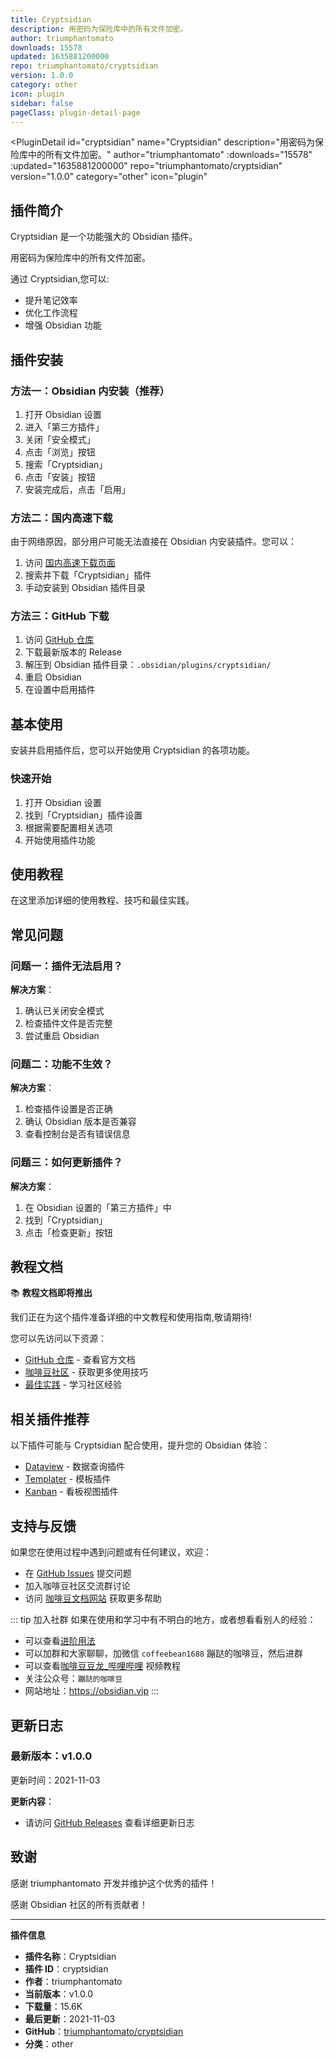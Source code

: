 ```yaml
---
title: Cryptsidian
description: 用密码为保险库中的所有文件加密。
author: triumphantomato
downloads: 15578
updated: 1635881200000
repo: triumphantomato/cryptsidian
version: 1.0.0
category: other
icon: plugin
sidebar: false
pageClass: plugin-detail-page
---
```


<PluginDetail
  id="cryptsidian"
  name="Cryptsidian"
  description="用密码为保险库中的所有文件加密。"
  author="triumphantomato"
  :downloads="15578"
  :updated="1635881200000"
  repo="triumphantomato/cryptsidian"
  version="1.0.0"
  category="other"
  icon="plugin"
>

<!-- AUTO_GENERATED_START -->
## 插件简介

Cryptsidian 是一个功能强大的 Obsidian 插件。

用密码为保险库中的所有文件加密。

通过 Cryptsidian,您可以:

- 提升笔记效率
- 优化工作流程
- 增强 Obsidian 功能

<!-- AUTO_GENERATED_END -->

<!-- AUTO_GENERATED_START -->
## 插件安装

### 方法一：Obsidian 内安装（推荐）

1. 打开 Obsidian 设置
2. 进入「第三方插件」
3. 关闭「安全模式」
4. 点击「浏览」按钮
5. 搜索「Cryptsidian」
6. 点击「安装」按钮
7. 安装完成后，点击「启用」

### 方法二：国内高速下载

由于网络原因，部分用户可能无法直接在 Obsidian 内安装插件。您可以：

1. 访问 [国内高速下载页面](/zh/documentation/obsidian-plugins-download.html)
2. 搜索并下载「Cryptsidian」插件
3. 手动安装到 Obsidian 插件目录

### 方法三：GitHub 下载

1. 访问 [GitHub 仓库](https://github.com/triumphantomato/cryptsidian)
2. 下载最新版本的 Release
3. 解压到 Obsidian 插件目录：`.obsidian/plugins/cryptsidian/`
4. 重启 Obsidian
5. 在设置中启用插件

## 基本使用

安装并启用插件后，您可以开始使用 Cryptsidian 的各项功能。

### 快速开始

1. 打开 Obsidian 设置
2. 找到「Cryptsidian」插件设置
3. 根据需要配置相关选项
4. 开始使用插件功能

<!-- AUTO_GENERATED_END -->

<!-- CUSTOM_CONTENT_START:tutorial -->
## 使用教程

在这里添加详细的使用教程、技巧和最佳实践。

<!-- CUSTOM_CONTENT_END:tutorial -->

<!-- SHARED_CONTENT_START -->
## 常见问题

### 问题一：插件无法启用？

**解决方案**：
1. 确认已关闭安全模式
2. 检查插件文件是否完整
3. 尝试重启 Obsidian

### 问题二：功能不生效？

**解决方案**：
1. 检查插件设置是否正确
2. 确认 Obsidian 版本是否兼容
3. 查看控制台是否有错误信息

### 问题三：如何更新插件？

**解决方案**：
1. 在 Obsidian 设置的「第三方插件」中
2. 找到「Cryptsidian」
3. 点击「检查更新」按钮

## 教程文档

📚 **教程文档即将推出**

我们正在为这个插件准备详细的中文教程和使用指南,敬请期待!

您可以先访问以下资源：
- [GitHub 仓库](https://github.com/triumphantomato/cryptsidian) - 查看官方文档
- [咖啡豆社区](/zh/bases/) - 获取更多使用技巧
- [最佳实践](/zh/best-practices/) - 学习社区经验

## 相关插件推荐

以下插件可能与 Cryptsidian 配合使用，提升您的 Obsidian 体验：

- [Dataview](/zh/plugins/dataview.html) - 数据查询插件
- [Templater](/zh/plugins/templater-obsidian.html) - 模板插件
- [Kanban](/zh/plugins/obsidian-kanban.html) - 看板视图插件

## 支持与反馈

如果您在使用过程中遇到问题或有任何建议，欢迎：

- 在 [GitHub Issues](https://github.com/triumphantomato/cryptsidian/issues) 提交问题
- 加入咖啡豆社区交流群讨论
- 访问 [咖啡豆文档网站](https://obsidian.vip) 获取更多帮助

::: tip 加入社群
如果在使用和学习中有不明白的地方，或者想看看别人的经验：
- 可以查看[进阶用法](/zh/advanced)
- 可以加群和大家聊聊，加微信 `coffeebean1688` 蹦跶的咖啡豆，然后进群
- 可以查看[咖啡豆豆龙_哔哩哔哩](https://space.bilibili.com/618777356) 视频教程
- 关注公众号：`蹦跶的咖啡豆`
- 网站地址：https://obsidian.vip
:::
<!-- SHARED_CONTENT_END -->

<!-- AUTO_GENERATED_START -->
## 更新日志

### 最新版本：v1.0.0

更新时间：2021-11-03

**更新内容**：
- 请访问 [GitHub Releases](https://github.com/triumphantomato/cryptsidian/releases) 查看详细更新日志

## 致谢

感谢 triumphantomato 开发并维护这个优秀的插件！

感谢 Obsidian 社区的所有贡献者！

---

**插件信息**
- **插件名称**：Cryptsidian
- **插件 ID**：cryptsidian
- **作者**：triumphantomato
- **当前版本**：v1.0.0
- **下载量**：15.6K
- **最后更新**：2021-11-03
- **GitHub**：[triumphantomato/cryptsidian](https://github.com/triumphantomato/cryptsidian)
- **分类**：other
<!-- AUTO_GENERATED_END -->

</PluginDetail>

